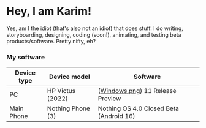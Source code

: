 # Hey, I am Karim!

Yes, am I the idiot (that's also not an idiot) that does stuff. I do writing, storyboarding, designing, coding (soon!), animating, and testing beta products/software. Pretty nifty, eh?

### My software

| Device type | Device model | Software |
| --- | --- | --- |
| PC | HP Victus (2022) | ([Windows.png](https://upload.wikimedia.org/wikipedia/commons/thumb/e/e2/Windows_logo_and_wordmark_-_2021.svg/250px-Windows_logo_and_wordmark_-_2021.svg.png)) 11 Release Preview
| Main Phone | Nothing Phone (3) | Nothing OS 4.0 Closed Beta (Android 16)
